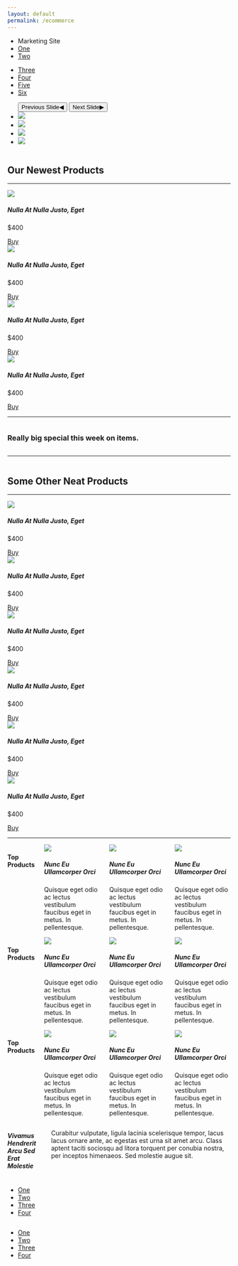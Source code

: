 ```yaml
---
layout: default
permalink: /ecommerce
---
```


<!-- Start Top Bar -->
<div class="top-bar">
  <div class="top-bar-left">
    <ul class="menu">
      <li class="menu-text">Marketing Site</li>
      <li><a href="#">One</a></li>
      <li><a href="#">Two</a></li>
    </ul>
  </div>
  <div class="top-bar-right">
    <ul class="menu">
      <li><a href="#">Three</a></li>
      <li><a href="#">Four</a></li>
      <li><a href="#">Five</a></li>
      <li><a href="#">Six</a></li>
    </ul>
  </div>
</div>
<!-- End Top Bar -->


<div class="orbit" role="region" aria-label="Favorite Space Pictures" data-orbit>
  <ul class="orbit-container">
    <button class="orbit-previous" aria-label="previous"><span class="show-for-sr">Previous Slide</span>&#9664;</button>
    <button class="orbit-next" aria-label="next"><span class="show-for-sr">Next Slide</span>&#9654;</button>
    <li class="orbit-slide is-active">
      <img src="http://placehold.it/2000x750">
    </li>
    <li class="orbit-slide">
      <img src="http://placehold.it/2000x750">
    </li>
    <li class="orbit-slide">
      <img src="http://placehold.it/2000x750">
    </li>
    <li class="orbit-slide">
      <img src="http://placehold.it/2000x750">
    </li>
  </ul>
</div>

<div class="row column text-center">
  <h2>Our Newest Products</h2>
  <hr>
</div>

<div class="row small-up-2 large-up-4">
  <div class="column">
    <img class="thumbnail" src="http://placehold.it/300x400">
    <h5>Nulla At Nulla Justo, Eget</h5>
    <p>$400</p>
    <a href="#" class="button expanded">Buy</a>
  </div>
  <div class="column">
    <img class="thumbnail" src="http://placehold.it/300x400">
    <h5>Nulla At Nulla Justo, Eget</h5>
    <p>$400</p>
    <a href="#" class="button expanded">Buy</a>
  </div>
  <div class="column">
    <img class="thumbnail" src="http://placehold.it/300x400">
    <h5>Nulla At Nulla Justo, Eget</h5>
    <p>$400</p>
    <a href="#" class="button expanded">Buy</a>
  </div>
  <div class="column">
    <img class="thumbnail" src="http://placehold.it/300x400">
    <h5>Nulla At Nulla Justo, Eget</h5>
    <p>$400</p>
    <a href="#" class="button expanded">Buy</a>
  </div>
</div>

<hr>

<div class="row column">
  <div class="callout primary">
    <h3>Really big special this week on items.</h3>
  </div>
</div>

<hr>

<div class="row column text-center">
  <h2>Some Other Neat Products</h2>
  <hr>
</div>

<div class="row small-up-2 medium-up-3 large-up-6">
  <div class="column">
    <img class="thumbnail" src="http://placehold.it/300x400">
    <h5>Nulla At Nulla Justo, Eget</h5>
    <p>$400</p>
    <a href="#" class="button small expanded hollow">Buy</a>
  </div>
  <div class="column">
    <img class="thumbnail" src="http://placehold.it/300x400">
    <h5>Nulla At Nulla Justo, Eget</h5>
    <p>$400</p>
    <a href="#" class="button small expanded hollow">Buy</a>
  </div>
  <div class="column">
    <img class="thumbnail" src="http://placehold.it/300x400">
    <h5>Nulla At Nulla Justo, Eget</h5>
    <p>$400</p>
    <a href="#" class="button small expanded hollow">Buy</a>
  </div>
  <div class="column">
    <img class="thumbnail" src="http://placehold.it/300x400">
    <h5>Nulla At Nulla Justo, Eget</h5>
    <p>$400</p>
    <a href="#" class="button small expanded hollow">Buy</a>
  </div>
  <div class="column">
    <img class="thumbnail" src="http://placehold.it/300x400">
    <h5>Nulla At Nulla Justo, Eget</h5>
    <p>$400</p>
    <a href="#" class="button small expanded hollow">Buy</a>
  </div>
  <div class="column">
    <img class="thumbnail" src="http://placehold.it/300x400">
    <h5>Nulla At Nulla Justo, Eget</h5>
    <p>$400</p>
    <a href="#" class="button small expanded hollow">Buy</a>
  </div>
</div>

<hr>
<div class="row">
  <div class="medium-4 columns">
    <h4>Top Products</h4>
    <div class="media-object">
      <div class="media-object-section">
        <img class="thumbnail" src="http://placehold.it/100x100">
      </div>
      <div class="media-object-section">
        <h5>Nunc Eu Ullamcorper Orci</h5>
        <p>Quisque eget odio ac lectus vestibulum faucibus eget in metus. In pellentesque.</p>
      </div>
    </div>
    <div class="media-object">
      <div class="media-object-section">
        <img class="thumbnail" src="http://placehold.it/100x100">
      </div>
      <div class="media-object-section">
        <h5>Nunc Eu Ullamcorper Orci</h5>
        <p>Quisque eget odio ac lectus vestibulum faucibus eget in metus. In pellentesque.</p>
      </div>
    </div>
    <div class="media-object">
      <div class="media-object-section">
        <img class="thumbnail" src="http://placehold.it/100x100">
      </div>
      <div class="media-object-section">
        <h5>Nunc Eu Ullamcorper Orci</h5>
        <p>Quisque eget odio ac lectus vestibulum faucibus eget in metus. In pellentesque.</p>
      </div>
    </div>
  </div>
  <div class="medium-4 columns">
    <h4>Top Products</h4>
    <div class="media-object">
      <div class="media-object-section">
        <img class="thumbnail" src="http://placehold.it/100x100">
      </div>
      <div class="media-object-section">
        <h5>Nunc Eu Ullamcorper Orci</h5>
        <p>Quisque eget odio ac lectus vestibulum faucibus eget in metus. In pellentesque.</p>
      </div>
    </div>
    <div class="media-object">
      <div class="media-object-section">
        <img class="thumbnail" src="http://placehold.it/100x100">
      </div>
      <div class="media-object-section">
        <h5>Nunc Eu Ullamcorper Orci</h5>
        <p>Quisque eget odio ac lectus vestibulum faucibus eget in metus. In pellentesque.</p>
      </div>
    </div>
    <div class="media-object">
      <div class="media-object-section">
        <img class="thumbnail" src="http://placehold.it/100x100">
      </div>
      <div class="media-object-section">
        <h5>Nunc Eu Ullamcorper Orci</h5>
        <p>Quisque eget odio ac lectus vestibulum faucibus eget in metus. In pellentesque.</p>
      </div>
    </div>
  </div>
  <div class="medium-4 columns">
    <h4>Top Products</h4>
    <div class="media-object">
      <div class="media-object-section">
        <img class="thumbnail" src="http://placehold.it/100x100">
      </div>
      <div class="media-object-section">
        <h5>Nunc Eu Ullamcorper Orci</h5>
        <p>Quisque eget odio ac lectus vestibulum faucibus eget in metus. In pellentesque.</p>
      </div>
    </div>
    <div class="media-object">
      <div class="media-object-section">
        <img class="thumbnail" src="http://placehold.it/100x100">
      </div>
      <div class="media-object-section">
        <h5>Nunc Eu Ullamcorper Orci</h5>
        <p>Quisque eget odio ac lectus vestibulum faucibus eget in metus. In pellentesque.</p>
      </div>
    </div>
    <div class="media-object">
      <div class="media-object-section">
        <img class="thumbnail" src="http://placehold.it/100x100">
      </div>
      <div class="media-object-section">
        <h5>Nunc Eu Ullamcorper Orci</h5>
        <p>Quisque eget odio ac lectus vestibulum faucibus eget in metus. In pellentesque.</p>
      </div>
    </div>
  </div>
</div>

<div class="callout large secondary">
  <div class="row">
    <div class="large-4 columns">
      <h5>Vivamus Hendrerit Arcu Sed Erat Molestie</h5>
      <p>Curabitur vulputate, ligula lacinia scelerisque tempor, lacus lacus ornare ante, ac egestas est urna sit amet arcu. Class aptent taciti sociosqu ad litora torquent per conubia nostra, per inceptos himenaeos. Sed molestie augue sit.</p>
    </div>
    <div class="large-3 large-offset-2 columns">
      <ul class="menu vertical">
        <li><a href="#">One</a></li>
        <li><a href="#">Two</a></li>
        <li><a href="#">Three</a></li>
        <li><a href="#">Four</a></li>
      </ul>
    </div>
    <div class="large-3 columns">
      <ul class="menu vertical">
        <li><a href="#">One</a></li>
        <li><a href="#">Two</a></li>
        <li><a href="#">Three</a></li>
        <li><a href="#">Four</a></li>
      </ul>
    </div>
  </div>
</div>


